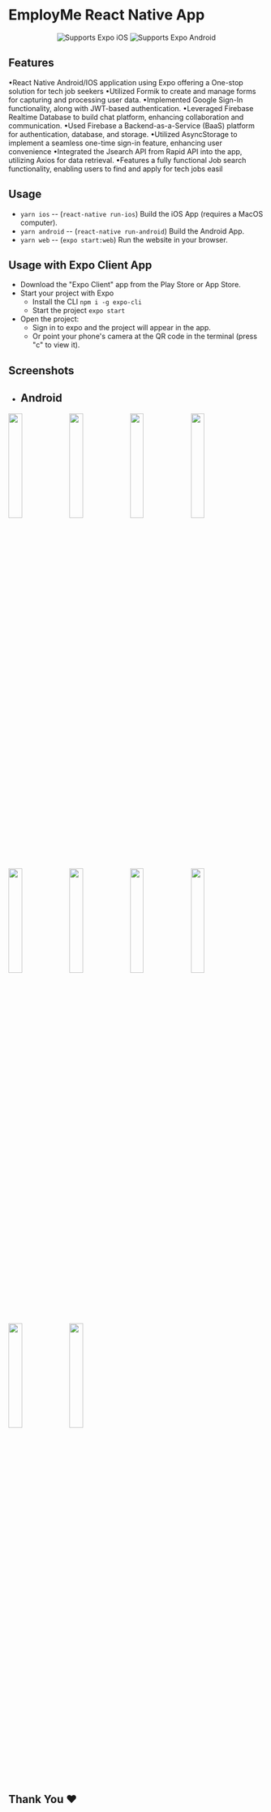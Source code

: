 # EmployMe React Native App
 
  <p align="center">
    <!-- iOS -->
    <img alt="Supports Expo iOS" longdesc="Supports Expo iOS" src="https://img.shields.io/badge/iOS-4630EB.svg?style=flat-square&logo=APPLE&labelColor=999999&logoColor=fff" />
    <!-- Android -->
    <img alt="Supports Expo Android" longdesc="Supports Expo Android" src="https://img.shields.io/badge/Android-4630EB.svg?style=flat-square&logo=ANDROID&labelColor=A4C639&logoColor=fff" />
  </p>
</p>


## Features

•React Native Android/IOS application using Expo offering a One-stop solution for tech job seekers
•Utilized Formik to create and manage forms for capturing and processing user data.
•Implemented Google Sign-In functionality, along with JWT-based authentication.
•Leveraged Firebase Realtime Database to build chat platform, enhancing collaboration and communication.
•Used Firebase a Backend-as-a-Service (BaaS) platform for authentication, database, and storage.
•Utilized AsyncStorage to implement a seamless one-time sign-in feature, enhancing user convenience
•Integrated the Jsearch API from Rapid API into the app, utilizing Axios for data retrieval.
•Features a fully functional Job search functionality, enabling users to find and apply for tech jobs easil

## Usage

- `yarn ios` -- (`react-native run-ios`) Build the iOS App (requires a MacOS computer).
- `yarn android` -- (`react-native run-android`) Build the Android App.
- `yarn web` -- (`expo start:web`) Run the website in your browser.

## Usage with Expo Client App

- Download the "Expo Client" app from the Play Store or App Store.
- Start your project with Expo
  - Install the CLI `npm i -g expo-cli`
  - Start the project `expo start`
- Open the project:
  - Sign in to expo and the project will appear in the app.
  - Or point your phone's camera at the QR code in the terminal (press "c" to view it).

## Screenshots
  
- ## Android


<img src="" width="23%">    <img src="" width="23%">     <img src="" width="23%">     <img src="" width="23%">     <img src="" width="23%">     <img src="" width="23%">     <img src="" width="23%">     <img src="" width="23%">     <img src="" width="23%">     <img src="" width="23%">
  

## Thank You ❤️

